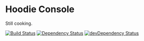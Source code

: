 Hoodie Console
==============

Still cooking.

[![Build Status](https://travis-ci.org/hoodiehq/hoodie-console.svg)](https://travis-ci.org/hoodiehq/hoodie-console)
[![Dependency Status](https://david-dm.org/hoodiehq/hoodie-console.svg)](https://david-dm.org/hoodiehq/hoodie-console)
[![devDependency Status](https://david-dm.org/hoodiehq/hoodie-console/dev-status.svg)](https://david-dm.org/hoodiehq/hoodie-console#info=devDependencies)
